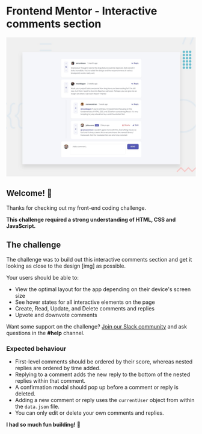 # Frontend Mentor - Interactive comments section

![Design preview for the Interactive comments section coding challenge](./design/desktop-preview.jpg)

## Welcome! 👋

Thanks for checking out my front-end coding challenge.


**This challenge required a strong understanding of HTML, CSS and JavaScript.**

## The challenge

The  challenge was to build out this interactive comments section and get it looking as close to the design [img] as possible.

Your users should be able to:

- View the optimal layout for the app depending on their device's screen size
- See hover states for all interactive elements on the page
- Create, Read, Update, and Delete comments and replies
- Upvote and downvote comments

Want some support on the challenge? [Join our Slack community](https://www.frontendmentor.io/slack) and ask questions in the **#help** channel.

### Expected behaviour

- First-level comments should be ordered by their score, whereas nested replies are ordered by time added.
- Replying to a comment adds the new reply to the bottom of the nested replies within that comment.
- A confirmation modal should pop up before a comment or reply is deleted.
- Adding a new comment or reply uses the `currentUser` object from within the `data.json` file.
- You can only edit or delete your own comments and replies.


**I had so much fun building!** 🚀

